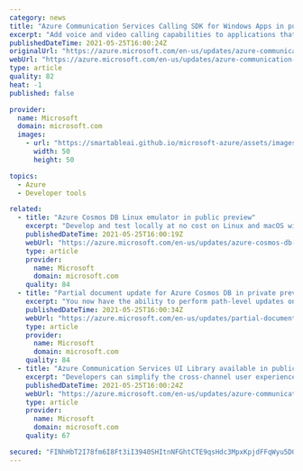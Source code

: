 ```yaml
---
category: news
title: "Azure Communication Services Calling SDK for Windows Apps in public preview"
excerpt: "Add voice and video calling capabilities to applications that run on Microsoft Windows. "
publishedDateTime: 2021-05-25T16:00:24Z
originalUrl: "https://azure.microsoft.com/en-us/updates/azure-communication-services-calling-sdk-for-windows-apps-in-public-preview/"
webUrl: "https://azure.microsoft.com/en-us/updates/azure-communication-services-calling-sdk-for-windows-apps-in-public-preview/"
type: article
quality: 82
heat: -1
published: false

provider:
  name: Microsoft
  domain: microsoft.com
  images:
    - url: "https://smartableai.github.io/microsoft-azure/assets/images/organizations/microsoft.com-50x50.jpg"
      width: 50
      height: 50

topics:
  - Azure
  - Developer tools

related:
  - title: "Azure Cosmos DB Linux emulator in public preview"
    excerpt: "Develop and test locally at no cost on Linux and macOS with our new Azure Cosmos DB Linux emulator."
    publishedDateTime: 2021-05-25T16:00:19Z
    webUrl: "https://azure.microsoft.com/en-us/updates/azure-cosmos-db-linux-emulator-in-public-preview/"
    type: article
    provider:
      name: Microsoft
      domain: microsoft.com
    quality: 84
  - title: "Partial document update for Azure Cosmos DB in private preview"
    excerpt: "You now have the ability to perform path-level updates on specific fields/properties in a document with partial document update for Azure Cosmos DB."
    publishedDateTime: 2021-05-25T16:00:34Z
    webUrl: "https://azure.microsoft.com/en-us/updates/partial-document-update-for-azure-cosmos-db-in-private-preview/"
    type: article
    provider:
      name: Microsoft
      domain: microsoft.com
    quality: 84
  - title: "Azure Communication Services UI Library available in public preview"
    excerpt: "Developers can simplify the cross-channel user experiences within their applications with Azure Communication Services UI Library. "
    publishedDateTime: 2021-05-25T16:00:24Z
    webUrl: "https://azure.microsoft.com/en-us/updates/azure-communication-services-ui-library-available-in-public-preview/"
    type: article
    provider:
      name: Microsoft
      domain: microsoft.com
    quality: 67

secured: "FINhHbT2I78fm6I8Ft3iI3940SHItnNFGhtCTE9qsHdc3MpxKpjdFFqWyu5DG+LmxmfSOsvX0+Dida7EJIcMVSyXASXbKMbZ4l6xD/tjZvV42HQoOBIYxQeD/ckZ6N7R6IPEfWiG8koRPRXcMJmagfMXV9vkBHTr1P5gwAEP/s8UdLlv5XkNxtQ6WWs1z1zaLHiBmberiRo/lFQyONtkhcXbcHCdSsfTa8lBZvKz59vDQgJXFquCTWDFN6gDSmD0HvK/oalISUoHC/+4lQJrDXLKiBgQwLDHQj3hBB8ZdJ8suFAoZcr6gbopUzXaU8Up8Ju86MFL+pa4fI8dLsKR3ujmJ4rQLnyvZFcdYc4qLJ8=;pkdZOhAvDFfjALlktXiZxA=="
---
```


